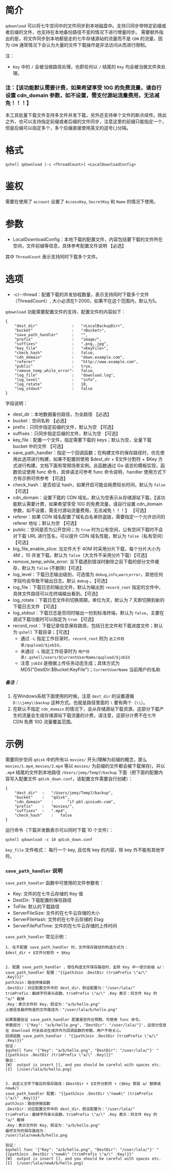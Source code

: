 # 简介
`qdownload` 可以将七牛空间中的文件同步到本地磁盘中。支持只同步带特定前缀或者后缀的文件，也支持在本地备份路径不变的情况下进行增量同步。 需要额外指出的是，将文件同步到本地都是走的七牛存储源站的流量而不是 `CDN`
的流量，因为 `CDN` 通常情况下会认为大量的文件下载操作是非法访问从而进行限制。

注：
- `Key` 中的 `/` 会被当做路径处理，也即任何以 `/` 结尾的 `Key` 均会被当做文件夹处理。

### 注：【该功能默认需要计费，如果希望享受 10G 的免费流量，请自行设置 cdn_domain 参数，如不设置，需支付源站流量费用，无法减免！！！】

本工具批量下载文件支持多文件并发下载，另外还支持单个文件的断点续传。除此之外，也可以支持指定前缀或者后缀的文件同步，注意这里的前缀只能指定一个，但是后缀可以指定多个，多个后缀直接使用英文的逗号(,)分隔。

# 格式
```
qshell qdownload [-c <ThreadCount>] <LocalDownloadConfig>
```

# 鉴权
需要在使用了 `account` 设置了 `AccessKey`, `SecretKey` 和 `Name` 的情况下使用。

# 参数
- LocalDownloadConfig：本地下载的配置文件，内容包括要下载的文件所在空间，文件前缀等信息，具体参考配置文件说明 【必选】

其中 `ThreadCount` 表示支持同时下载多个文件。

# 选项
- -c/--thread：配置下载的并发协程数量，表示支持同时下载多个文件（ThreadCount）, 大小必须在1-2000，如果不在这个范围内，默认为5。

`qdownload` 功能需要配置文件的支持，配置文件的内容如下：
```
{
    "dest_dir"               :   "<LocalBackupDir>",
    "bucket"                 :   "<Bucket>",
    "save_path_handler"      :   "",
    "prefix"                 :   "image/",
    "suffixes"               :   ".png,.jpg",
    "key_file"               :   "<KeyFile>",
    "check_hash"             :   false,
    "cdn_domain"             :   "down.example.com",
    "referer"                :   "http://www.example.com",
    "public"                 :   true,
    "remove_temp_while_error":   false,
    "log_file"               :   "download.log",
    "log_level"              :   "info",
    "log_rotate"             :   10,
    "log_stdout"             :   false
}
```

字段说明：

- dest_dir：本地数据备份路径，为全路径 【必选】
- bucket：空间名称 【必选】
- prefix：只同步指定前缀的文件，默认为空 【可选】
- suffixes：只同步指定后缀的文件，默认为空 【可选】
- key_file：配置一个文件，指定需要下载的 keys；默认为空，全量下载 bucket 中的文件 【可选】
- save_path_handler：指定一个回调函数；在构建文件的保存路径时，优先使用此选项进行构建，如果不配置则使用 $dest_dir + $文件分割符 + $Key 方式进行构建。文档下面有常用场景实例。此函数通过 Go 语言的模板实现，函数验证使用 func 命令，具体语法可参考 func 命令说明，handler 使用方式下方有示例可供参考 【可选】
- check_hash：是否验证 hash，如果开启可能会耗费较长时间，默认为 `false` 【可选】
- cdn_domain：设置下载的 CDN 域名，默认为空表示从存储源站下载，【该功能默认需要计费，如果希望享受 10G 的免费流量，请自行设置 cdn_domain 参数，如不设置，需支付源站流量费用，无法减免！！！】 【可选】
- referer：如果 CDN 域名配置了域名白名单防盗链，需要指定一个允许访问的 referer 地址；默认为空 【可选】
- public：空间是否为公开空间；为 `true` 时为公有空间，公有空间下载时不会对下载 URL 进行签名，可以提升 CDN 域名性能，默认为 `false`（私有空间）【可选】
- big_file_enable_slice: 当文件大于 40M 时采用分片下载，每个分片大小为 4M ，10 并发下载。默认为 `false`（大文件不采用分片下载）【可选】
- remove_temp_while_error: 当下载遇到错误时删除之前下载的部分文件缓存，默认为 `false` (不删除)【可选】
- log_level：下载日志输出级别，可选值为 `debug`,`info`,`warn`,`error`，其他任何字段均会导致不输出日志。默认 `debug` 。【可选】
- log_file：下载日志的输出文件，默认为输出到 `record_root` 指定的文件中，具体文件路径可以在终端输出看到。【可选】
- log_rotate：下载日志文件的切换周期，单位为天，默认为 7 天即切换到新的下载日志文件 【可选】
- log_stdout：下载日志是否同时输出一份到标准终端，默认为 `false`，主要在调试下载功能时可以指定为 `true` 【可选】
- record_root：下载记录信息保存路径，包括日志文件和下载进度文件；默认为 `qshell` 下载目录；【可选】
    - 通过 `-L` 指定工作目录时，`record_root` 则为 `此工作目录/qupload/$jobId`，
    - 未通过 `-L` 指定工作目录时为 `用户目录/.qshell/users/$CurrentUserName/qupload/$jobId`
    - 注意 `jobId` 是根据上传任务动态生成；具体方式为 MD5("DestDir:$Bucket:KeyFile")；`CurrentUserName` 当前用户的名称

##### 备注：
1. 在Windows系统下面使用的时候，注意 `dest_dir` 的设置遵循 `D:\\jemy\\backup` 这种方式。也就是路径里面的 `\` 要有两个（`\\`）。
2. 在默认不指定 `cdn_domain` 的情况下，会从存储源站下载资源，这部分下载产生的流量会生成存储源站下载流量的计费，请注意，这部分计费不在七牛 CDN 免费 10G 流量覆盖范围。

# 示例
需要同步空间 `qdisk` 中的所有以 `movies/` 开头(理解为前缀的概念，那么 `movies/1.mp4`, `movies/2.mp4` 等以 `movies/` 为前缀的文件都会被下载保存)，并以 `.mp4`
结尾的文件到本地路径 `/Users/jemy/Temp7/backup` 下面（把下面的配置内容写入配置文件 `qdisk_down.conf`，该配置文件需要自行创建）：

```
{
	"dest_dir"	:	"/Users/jemy/Temp7/backup",
	"bucket"	:	"qdisk",
	"cdn_domain"    :      "if-pbl.qiniudn.com",
	"prefix"	:	"movies/",
	"suffixes"	:	".mp4",
	"check_hash"    :   false
}
```

运行命令（下载并发数表示可以同时下载 10 个文件）：

```
qshell qdownload -c 10 qdisk_down.conf
```

`key_file` 文件格式： 每行一个 key, 且仅有 key 的内容，除 key 外不能有其他字符。


### `save_path_handler` 说明
`save_path_handler` 函数中可使用的文件参数有：
- Key: 文件的在七牛云存储的 Key 值
- DestDir: 下载配置的保存路径
- ToFile: 默认的下载路径
- ServerFileSize: 文件的在七牛云存储的大小
- ServerFileHash: 文件的在七牛云存储的 Etag
- ServerFilePutTime: 文件的在七牛云存储的上传时间

`save_path_handler` 常见示例：
```
1. 在不配置 save_path_handler 时，文件保存路径的构造方式为：
$dest_dir + $文件分割符 + $Key


2. 配置 save_path_handler ，使在构造文件保存路径时，去除 Key 中一部分前缀 a/：
save_path_handler 配置："{{pathJoin .DestDir (trimPrefix \"a/\" .Key)}}"
pathJoin：路径拼接函数
.DestDir：对应配置文件中的 dest_dir，假设配置为："/user/lala/"
trimPrefix：截掉字符串头函数，trimPrefix \"a/\" .Key 表示：将文件 Key 的 "a/" 截掉
.Key：表示文件的 Key，假设为："a/b/hello.png"
上面信息最终构造的文件路径为："/user/lala/b/hello.png"

如果需要验证 save_path_handler 配置是否符合预期，可使用 func 命令。
参数部分：'{"Key": "a/b/hello.png", "DestDir": "/user/lala/"}'，这部分信息在 download 时会自动生成并作为回调函数的参数，用户不用关心。
回调函数 save_path_handler : "{{pathJoin .DestDir (trimPrefix \"a/\" .Key)}}"
验证：
$qshell func '{"Key": "a/b/hello.png", "DestDir": "/user/lala/"}' "{{pathJoin .DestDir (trimPrefix \"a/\" .Key)}}"
输出：
[W]  output is insert [], and you should be careful with spaces etc.
[I]  [/user/lala/b/hello.png]


3. 自定义文件下载后的保存路径：$DestDir + $文件分割符 + ($Key 首部 a/ 替换成 newA/)
save_path_handler 配置: "{{pathJoin .DestDir \"newA\" (trimPrefix \"a/\" .Key)}}"
pathJoin：路径拼接函数
.DestDir：对应配置文件中的 dest_dir，假设配置为："/user/lala/"
trimPrefix：截掉字符串头函数，trimPrefix \"a/\" .Key 表示：将文件 Key 的 "a/" 截掉
.Key：表示文件的 Key，假设为："a/b/hello.png"
最终文件的保存路径为：
/user/lala/newA/b/hello.png

验证：
$qshell func '{"Key": "a/b/hello.png", "DestDir": "/user/lala/"}' "{{pathJoin .DestDir \"newA\" (trimPrefix \"a/\" .Key)}}"
[W]  output is insert [], and you should be careful with spaces etc.
[I]  [/user/lala/newA/b/hello.png]
```